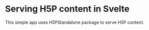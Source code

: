 # Serving H5P content in Svelte

This simple app uses H5PStandalone package to serve H5P content.


